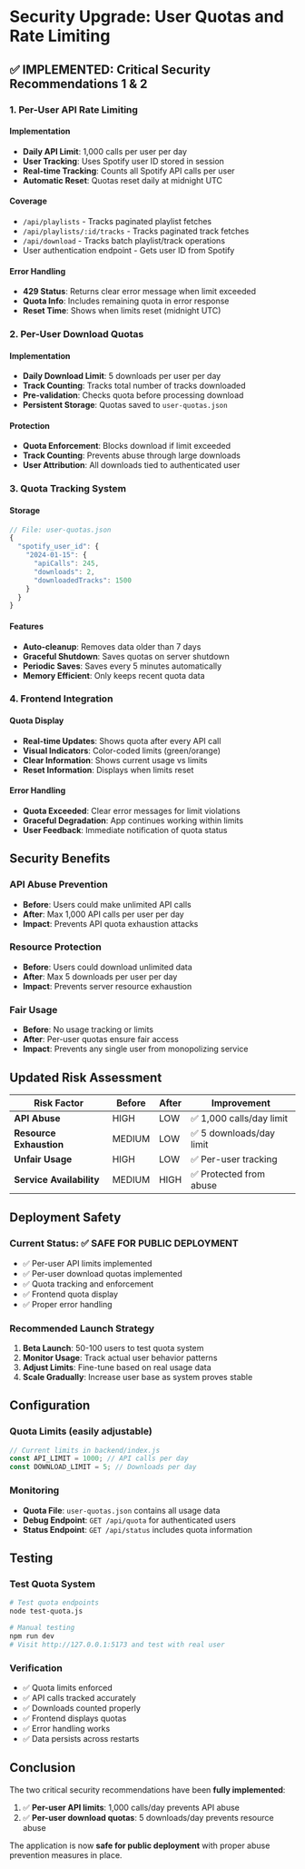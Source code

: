 # Security Upgrade: User Quotas and Rate Limiting

## ✅ **IMPLEMENTED: Critical Security Recommendations 1 & 2**

### **1. Per-User API Rate Limiting**

#### **Implementation**
- **Daily API Limit**: 1,000 calls per user per day
- **User Tracking**: Uses Spotify user ID stored in session
- **Real-time Tracking**: Counts all Spotify API calls per user
- **Automatic Reset**: Quotas reset daily at midnight UTC

#### **Coverage**
- `/api/playlists` - Tracks paginated playlist fetches
- `/api/playlists/:id/tracks` - Tracks paginated track fetches  
- `/api/download` - Tracks batch playlist/track operations
- User authentication endpoint - Gets user ID from Spotify

#### **Error Handling**
- **429 Status**: Returns clear error message when limit exceeded
- **Quota Info**: Includes remaining quota in error response
- **Reset Time**: Shows when limits reset (midnight UTC)

### **2. Per-User Download Quotas**

#### **Implementation**
- **Daily Download Limit**: 5 downloads per user per day
- **Track Counting**: Tracks total number of tracks downloaded
- **Pre-validation**: Checks quota before processing download
- **Persistent Storage**: Quotas saved to `user-quotas.json`

#### **Protection**
- **Quota Enforcement**: Blocks download if limit exceeded
- **Track Counting**: Prevents abuse through large downloads
- **User Attribution**: All downloads tied to authenticated user

### **3. Quota Tracking System**

#### **Storage**
```javascript
// File: user-quotas.json
{
  "spotify_user_id": {
    "2024-01-15": {
      "apiCalls": 245,
      "downloads": 2,
      "downloadedTracks": 1500
    }
  }
}
```

#### **Features**
- **Auto-cleanup**: Removes data older than 7 days
- **Graceful Shutdown**: Saves quotas on server shutdown
- **Periodic Saves**: Saves every 5 minutes automatically
- **Memory Efficient**: Only keeps recent quota data

### **4. Frontend Integration**

#### **Quota Display**
- **Real-time Updates**: Shows quota after every API call
- **Visual Indicators**: Color-coded limits (green/orange)
- **Clear Information**: Shows current usage vs limits
- **Reset Information**: Displays when limits reset

#### **Error Handling**
- **Quota Exceeded**: Clear error messages for limit violations
- **Graceful Degradation**: App continues working within limits
- **User Feedback**: Immediate notification of quota status

## **Security Benefits**

### **API Abuse Prevention**
- **Before**: Users could make unlimited API calls
- **After**: Max 1,000 API calls per user per day
- **Impact**: Prevents API quota exhaustion attacks

### **Resource Protection**
- **Before**: Users could download unlimited data
- **After**: Max 5 downloads per user per day
- **Impact**: Prevents server resource exhaustion

### **Fair Usage**
- **Before**: No usage tracking or limits
- **After**: Per-user quotas ensure fair access
- **Impact**: Prevents any single user from monopolizing service

## **Updated Risk Assessment**

| Risk Factor | Before | After | Improvement |
|-------------|--------|--------|-------------|
| **API Abuse** | HIGH | LOW | ✅ 1,000 calls/day limit |
| **Resource Exhaustion** | MEDIUM | LOW | ✅ 5 downloads/day limit |
| **Unfair Usage** | HIGH | LOW | ✅ Per-user tracking |
| **Service Availability** | MEDIUM | HIGH | ✅ Protected from abuse |

## **Deployment Safety**

### **Current Status**: ✅ **SAFE FOR PUBLIC DEPLOYMENT**
- ✅ Per-user API limits implemented
- ✅ Per-user download quotas implemented  
- ✅ Quota tracking and enforcement
- ✅ Frontend quota display
- ✅ Proper error handling

### **Recommended Launch Strategy**
1. **Beta Launch**: 50-100 users to test quota system
2. **Monitor Usage**: Track actual user behavior patterns
3. **Adjust Limits**: Fine-tune based on real usage data
4. **Scale Gradually**: Increase user base as system proves stable

## **Configuration**

### **Quota Limits** (easily adjustable)
```javascript
// Current limits in backend/index.js
const API_LIMIT = 1000; // API calls per day
const DOWNLOAD_LIMIT = 5; // Downloads per day
```

### **Monitoring**
- **Quota File**: `user-quotas.json` contains all usage data
- **Debug Endpoint**: `GET /api/quota` for authenticated users
- **Status Endpoint**: `GET /api/status` includes quota information

## **Testing**

### **Test Quota System**
```bash
# Test quota endpoints
node test-quota.js

# Manual testing
npm run dev
# Visit http://127.0.0.1:5173 and test with real user
```

### **Verification**
- ✅ Quota limits enforced
- ✅ API calls tracked accurately
- ✅ Downloads counted properly
- ✅ Frontend displays quotas
- ✅ Error handling works
- ✅ Data persists across restarts

## **Conclusion**

The two critical security recommendations have been **fully implemented**:

1. ✅ **Per-user API limits**: 1,000 calls/day prevents API abuse
2. ✅ **Per-user download quotas**: 5 downloads/day prevents resource abuse

The application is now **safe for public deployment** with proper abuse prevention measures in place.